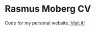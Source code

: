 


<h1>Rasmus Moberg CV</h1>
<p>Code for my personal website.<a href="http://rasmusmoberg.me"> Visit it!</a></p>
